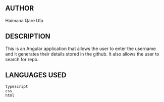 ## AUTHOR
Haimana Qare Uta

## DESCRIPTION
This is an Angular application that allows the user to enter the username and it generates their details stored in the github.
It also allows the user to search for repo.

## LANGUAGES USED
    typescript
    css
    html

